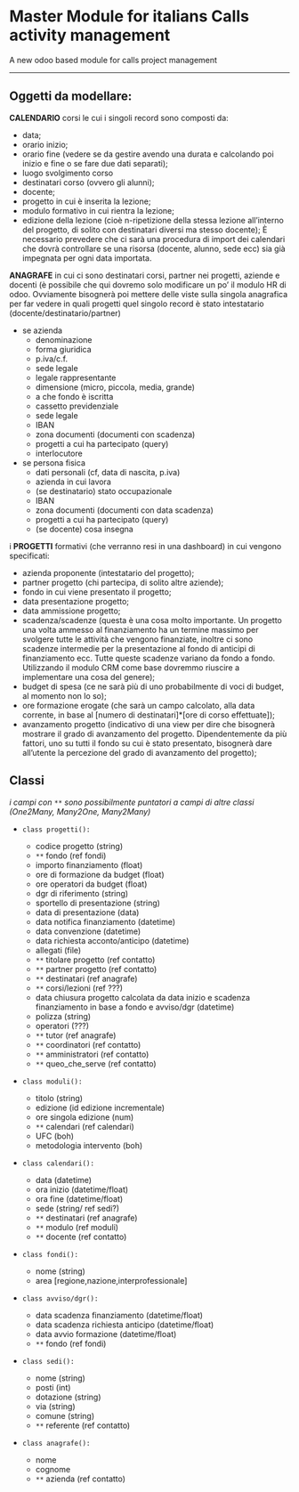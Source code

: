 # Master Module for italians Calls activity management 
A new odoo based module for calls project management

------

## Oggetti da modellare:
**CALENDARIO** corsi le cui i singoli record sono composti da:
+ data;
+ orario inizio;
+ orario fine (vedere se da gestire avendo una durata e calcolando poi inizio e fine o se fare due dati separati);
+ luogo svolgimento corso
+ destinatari corso (ovvero gli alunni);
+ docente;
+ progetto in cui è inserita la lezione;
+ modulo formativo in cui rientra la lezione;
+ edizione della lezione (cioè n-ripetizione della stessa lezione all’interno del progetto, di solito con destinatari diversi ma stesso docente);
È necessario prevedere che ci sarà una procedura di import dei calendari che dovrà controllare se una risorsa (docente, alunno, sede ecc) sia già impegnata per ogni data importata.

**ANAGRAFE** in cui ci sono destinatari corsi, partner nei progetti, aziende e docenti (è possibile che qui dovremo solo modificare un po’ il modulo HR di odoo. Ovviamente bisognerà poi mettere delle viste sulla singola anagrafica per far vedere in quali progetti quel singolo record è stato intestatario (docente/destinatario/partner)
+ se azienda
    + denominazione
    + forma giuridica
    + p.iva/c.f.
    + sede legale
    + legale rappresentante
    + dimensione (micro, piccola, media, grande)
    + a che fondo è iscritta
    + cassetto previdenziale
    + sede legale
    + IBAN
    + zona documenti (documenti con scadenza)
    + progetti a cui ha partecipato (query)
    + interlocutore
+ se persona fisica
    + dati personali (cf, data di nascita, p.iva)
    + azienda in cui lavora
    + (se destinatario) stato occupazionale
    + IBAN
    + zona documenti (documenti con data scadenza)
    + progetti a cui ha partecipato (query)
    + (se docente) cosa insegna

i **PROGETTI** formativi (che verranno resi in una dashboard) in cui vengono specificati:
+ azienda proponente (intestatario del progetto);
+ partner progetto (chi partecipa, di solito altre aziende);
+ fondo in cui viene presentato il progetto;
+ data presentazione progetto;
+ data ammissione progetto;
+ scadenza/scadenze (questa è una cosa molto importante. Un progetto una volta ammesso al finanziamento ha un termine massimo per svolgere tutte le attività che vengono finanziate, inoltre ci sono scadenze intermedie per la presentazione al fondo di anticipi di finanziamento ecc. Tutte queste scadenze variano da fondo a fondo. Utilizzando il modulo CRM come base dovremmo riuscire a implementare una cosa del genere);
+ budget di spesa (ce ne sarà più di uno probabilmente di voci di budget, al momento non lo so);
+ ore formazione erogate (che sarà un campo calcolato, alla data corrente, in base al [numero di destinatari]*[ore di corso effettuate]);
+ avanzamento progetto (indicativo di una view per dire che bisognerà mostrare il grado di avanzamento del progetto. Dipendentemente da più fattori, uno su tutti il fondo su cui è stato presentato, bisognerà dare all’utente la percezione del grado di avanzamento del progetto);


## Classi
*i campi con `**` sono possibilmente puntatori a campi di altre classi (One2Many, Many2One, Many2Many)*

+ `class progetti():`
    + codice progetto (string)
    + `**` fondo  (ref fondi)
    + importo finanziamento (float)
    + ore di formazione da budget (float)
    + ore operatori da budget (float)
    + dgr di riferimento (string)
    + sportello di presentazione (string)
    + data di presentazione (data)
    + data notifica finanziamento (datetime)
    + data convenzione (datetime)
    + data richiesta acconto/anticipo (datetime)
    + allegati (file)
    + `**` titolare progetto (ref contatto)
    + `**` partner progetto (ref contatto)
    + `**` destinatari (ref anagrafe)
    + `**` corsi/lezioni (ref ???)
    + data chiusura progetto calcolata da data inizio e scadenza finanziamento in base a fondo e avviso/dgr (datetime)
    + polizza (string)
    + operatori (???)
    + `**` tutor (ref anagrafe)
    + `**` coordinatori (ref contatto)
    + `**` amministratori (ref contatto)
    + `**` queo_che_serve (ref contatto)

+ `class moduli():`
    + titolo (string)
    + edizione (id edizione incrementale)
    + ore singola edizione (num)
    + `**` calendari (ref calendari)
    + UFC (boh)
    + metodologia intervento (boh)

+ `class calendari():`
    + data (datetime)
    + ora inizio (datetime/float)
    + ora fine (datetime/float)
    + sede (string/ ref sedi?)
    + `**` destinatari (ref anagrafe)
    + `**` modulo (ref moduli)
    + `**` docente (ref contatto)

+ `class fondi():`
    + nome (string)
    + area \[regione,nazione,interprofessionale\]

+ `class avviso/dgr():`
    + data scadenza finanziamento (datetime/float)
    + data scadenza richiesta anticipo (datetime/float)
    + data avvio formazione (datetime/float)
    + `**` fondo (ref fondi)

+ `class sedi():`
    + nome (string)
    + posti (int)
    + dotazione (string)
    + via (string)
    + comune (string)
    + `**` referente (ref contatto)

+ `class anagrafe():`
    + nome
    + cognome
    + `**` azienda (ref contatto)


